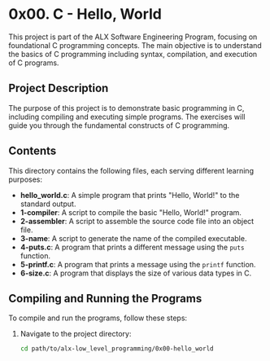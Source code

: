 # 0x00. C - Hello, World

This project is part of the ALX Software Engineering Program, focusing on foundational C programming concepts. The main objective is to understand the basics of C programming including syntax, compilation, and execution of C programs.

## Project Description

The purpose of this project is to demonstrate basic programming in C, including compiling and executing simple programs. The exercises will guide you through the fundamental constructs of C programming.

## Contents

This directory contains the following files, each serving different learning purposes:

- **hello_world.c**: A simple program that prints "Hello, World!" to the standard output.
- **1-compiler**: A script to compile the basic "Hello, World!" program.
- **2-assembler**: A script to assemble the source code file into an object file.
- **3-name**: A script to generate the name of the compiled executable.
- **4-puts.c**: A program that prints a different message using the `puts` function.
- **5-printf.c**: A program that prints a message using the `printf` function.
- **6-size.c**: A program that displays the size of various data types in C.

## Compiling and Running the Programs

To compile and run the programs, follow these steps:

1. Navigate to the project directory:
   ```bash
   cd path/to/alx-low_level_programming/0x00-hello_world
